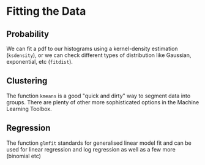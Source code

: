 # Fitting the Data

## Probability
We can fit a pdf to our histograms using a kernel-density estimation (`ksdensity`), or we can check different types of distribution like Gaussian, exponential, etc (`fitdist`).


## Clustering

The function `kmeans` is a good "quick and dirty" way to segment data into groups. There are plenty of other more sophisticated options in the Machine Learning Toolbox.

## Regression

The function `glmfit` standards for generalised linear model fit and can be used for linear regression and log regression as well as a few more (binomial etc)
